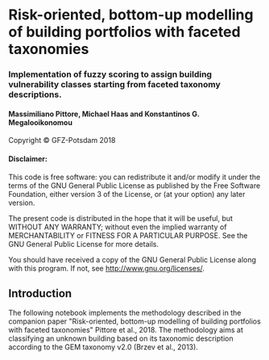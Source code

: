 # Risk-oriented, bottom-up modelling of building portfolios with faceted taxonomies 
### Implementation of fuzzy scoring to assign building vulnerability classes starting from faceted taxonomy descriptions. 
#### Massimiliano Pittore, Michael Haas and Konstantinos G. Megalooikonomou

 Copyright © GFZ-Potsdam 2018
 
#### Disclaimer: 
 This code is free software: you can redistribute it and/or modify it under the terms of the GNU General Public License as published by the Free Software Foundation, either version 3 of the License, or (at your option) any later version.

The present code is distributed in the hope that it will be useful, but WITHOUT ANY WARRANTY; without even the implied warranty of MERCHANTABILITY or FITNESS FOR A PARTICULAR PURPOSE. See the GNU General Public License for more details.

You should have received a copy of the GNU General Public License along with this program. If not, see http://www.gnu.org/licenses/.

## Introduction
The following notebook implements the methodology described in the companion paper "Risk-oriented, bottom-up modelling of building portfolios with faceted taxonomies" Pittore et al., 2018.
The methodology aims at classifying an unknown building based on its taxonomic description according to the GEM taxonomy v2.0 (Brzev et al., 2013).
